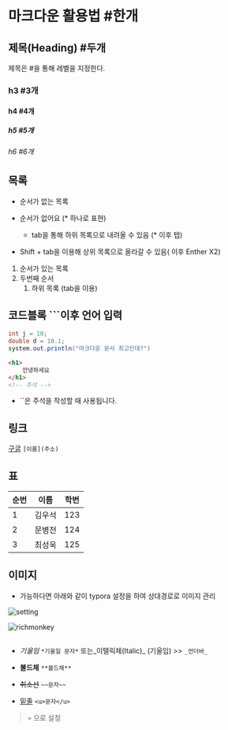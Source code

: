 # 마크다운 활용법 #한개

## 제목(Heading) #두개

제목은 #을 통해 레벨을 지정한다.

### h3 #3개

#### h4 #4개

##### h5 #5개

###### h6 #6개

## 목록

* 순서가 없는 목록
* 순서가 없어요 (* 하나로 표현)
  * tab을 통해 하위 목록으로 내려올 수 있음 (* 이후 탭)

* Shift + tab을 이용해 상위 목록으로 올라갈 수 있음( 이후 Enther X2)

1. 순서가 있는 목록
2. 두번째 순서
   1. 하위 목록 (tab을 이용)

## 코드블록 ```이후 언어 입력

```java
int j = 10;
double d = 10.1;
system.out.println("마크다운 문서 최고인데?")
```



```html
<h1>
    안녕하세요
</h1>
<!-- 주석 -->
```

* ``은 주석을 작성할 때 사용됩니다. 



## 링크

[구글](https://google.com) `[이름](주소)`



## 표

| 순번 | 이름   | 학번 |
| ---- | ------ | ---- |
| 1    | 김우석 | 123  |
| 2    | 문병전 | 124  |
| 3    | 최성욱 | 125  |



## 이미지

* 가능하다면 아래와 같이 typora 설정을 하여 상대경로로 이미지 관리


![setting](../image/setting.png)

![richmonkey](../image/richmonkey.jpg)

## 

* *기울임* 	`*기울일 문자*` 또는_이탤릭체(Italic)_ (기울임) >> `_언더바_`

* **볼드체** 	`**볼드체**`

* ~~취소선~~ 	`~~문자~~`
* <u>밑줄</u> `<u>문자</u>`

> `>` 으로 설정





